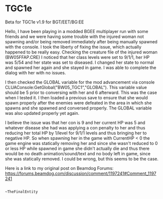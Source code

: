# TGC1e
Beta for TGC1e v1.9 for BGT/EET/BG:EE

Hello,
I have been playing in a modded BGEE multiplayer run with some friends and we were having some trouble with the injured woman not spawning and/or being removed immediately after being manually spawned with the console. I took the liberty of fixing the issue, which actually happened to be really easy. Checking the creature file of the injured woman (BW05FFAP.CRE) I noticed that her class levels were set to 9/1/1, her HP was 5/54 and her state was set to diseased. I changed her state to normal and spawned her again and she stayed in game. I was able to complete the dialog with her with no issues.

I then checked the GLOBAL variable for the mod advancement via console CLUAConsole:GetGlobal("BW05_TGC1","GLOBAL"). This variable value should be 5 prior to conversing with her and 6 afterward. This was the case when I tested it. I then loaded a previous save to ensure that she would spawn properly after the enemies were defeated in the area in which she spawns and she spawned and conversed properly. The GLOBAL variable was also updated properly yet again.

I believe the issue was that her con is 9 and her current HP was 5 and whatever disease she had was applying a con penalty to her and thus reducing her total HP by 1/level for 9/1/1 levels and thus bringing her to negative HP. So when spawning her in the game with CurrentHP < 0 the game engine was statically removing her and since she wasn't reduced to 0 or less HP while spawned in game she didn't actually die and thus there would be no death animation/sound/text and no body left in game, since she was statically removed. I could be wrong, but this seems to be the case.

Here is a link to my original post on Beamdog Forums: https://forums.beamdog.com/discussion/comment/1197241#Comment_1197241

                                                                                                  ~TheFinalEntity
